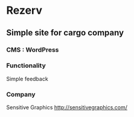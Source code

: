 Rezerv
==========

Simple site for cargo company
-------------------------------------

### CMS : WordPress

### Functionality

Simple feedback

### Company

Sensitive Graphics <http://sensitivegraphics.com/>
